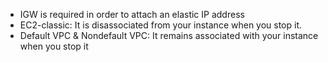 - IGW is required in order to attach an elastic IP address
- EC2-classic: It is disassociated from your instance when you stop it.
- Default VPC & Nondefault VPC: It remains associated with your instance when you stop it